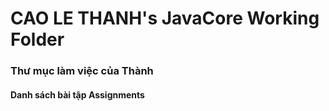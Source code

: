 # CAO LE THANH's JavaCore Working Folder
### Thư mục làm việc của Thành
#### Danh sách bài tập Assignments
